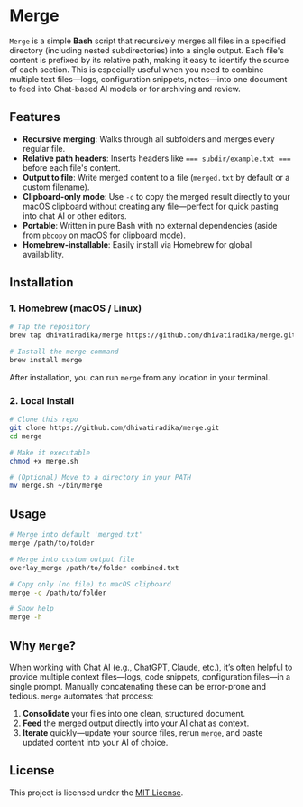 # Merge

`Merge` is a simple **Bash** script that recursively merges all files in a specified directory (including nested subdirectories) into a single output. Each file's content is prefixed by its relative path, making it easy to identify the source of each section. This is especially useful when you need to combine multiple text files—logs, configuration snippets, notes—into one document to feed into Chat-based AI models or for archiving and review.

## Features

- **Recursive merging**: Walks through all subfolders and merges every regular file.
- **Relative path headers**: Inserts headers like `=== subdir/example.txt ===` before each file's content.
- **Output to file**: Write merged content to a file (`merged.txt` by default or a custom filename).
- **Clipboard-only mode**: Use `-c` to copy the merged result directly to your macOS clipboard without creating any file—perfect for quick pasting into chat AI or other editors.
- **Portable**: Written in pure Bash with no external dependencies (aside from `pbcopy` on macOS for clipboard mode).
- **Homebrew-installable**: Easily install via Homebrew for global availability.

## Installation

### 1. Homebrew (macOS / Linux)

```bash
# Tap the repository
brew tap dhivatiradika/merge https://github.com/dhivatiradika/merge.git

# Install the merge command
brew install merge
```

After installation, you can run `merge` from any location in your terminal.

### 2. Local Install

```bash
# Clone this repo
git clone https://github.com/dhivatiradika/merge.git
cd merge

# Make it executable
chmod +x merge.sh

# (Optional) Move to a directory in your PATH
mv merge.sh ~/bin/merge
```

## Usage

```bash
# Merge into default 'merged.txt'
merge /path/to/folder

# Merge into custom output file
overlay_merge /path/to/folder combined.txt

# Copy only (no file) to macOS clipboard
merge -c /path/to/folder

# Show help
merge -h
```

## Why `Merge`?

When working with Chat AI (e.g., ChatGPT, Claude, etc.), it’s often helpful to provide multiple context files—logs, code snippets, configuration files—in a single prompt. Manually concatenating these can be error-prone and tedious. `merge` automates that process:

1. **Consolidate** your files into one clean, structured document.  
2. **Feed** the merged output directly into your AI chat as context.  
3. **Iterate** quickly—update your source files, rerun `merge`, and paste updated content into your AI of choice.

## License

This project is licensed under the [MIT License](LICENSE).

